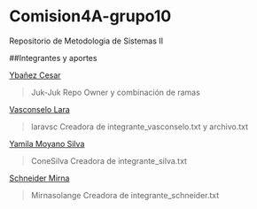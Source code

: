 # Comision4A-grupo10
Repositorio de Metodologia de Sistemas II

##Integrantes y aportes

<ins>Ybañez Cesar</ins>
> Juk-Juk
> Repo Owner y combinación de ramas

<ins>Vasconselo Lara</ins>
> laravsc
> Creadora de integrante_vasconselo.txt y archivo.txt

<ins>Yamila Moyano Silva</ins>
> ConeSilva
> Creadora de integrante_silva.txt

<ins>Schneider Mirna</ins>
> Mirnasolange
> Creadora de integrante_schneider.txt
